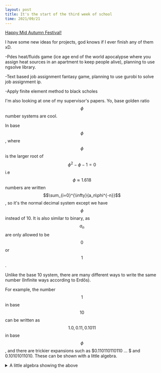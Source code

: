 ```yaml
---
layout: post
title: It's the start of the third week of school
time: 2021/09/21
---
```

<a href="{{ site.baseurl }}/public/pages/Animations#中秋节.mp4" style="display:inline">Happy Mid Autumn Festival!</a>

I have some new ideas for projects, god knows if I ever finish any of them xD.

-Pdes heat/fluids game (ice age end of the world apocalypse where you assign heat sources in an apartment to keep people alive), planning to use ngsolve library.

-Text based job assignment fantasy game, planning to use gurobi to solve job assignment ip.

-Apply finite element method to black scholes

I'm also looking at one of my supervisor's papers. Yo, base golden ratio $$\phi$$ number systems are cool. 

In base $$\phi$$, where $$\phi$$ is the larger root of $$\phi^2 - \phi - 1 = 0$$ i.e $$\phi \approx 1.618$$ numbers are written $$\sum_{i=0}^{\infty}{a_n\phi^{-n}}$$, so it's the normal decimal system except we have $$\phi$$ instead of $10$. 
It is also similar to binary, as $$a_n$$ are only allowed to be $$0$$ or $$1$$.

Unlike the base 10 system, there are many different ways to write the same number (Infinite ways according to Erdős). 

For example, the number $$1$$ in base $$10$$ can be written as $$1.0, 0.11, 0.1011$$ in base $$\phi$$, and there are trickier expansions such as $0.110110110110 ... $ and $0.10101011010$. These can be shown with a little algebra.
<details> <summary> A little algebra showing the above </summary>
$$
\begin{align}
\phi^2 - \phi - 1 &= 0 \text{ start with quadratic equation} \\
1 - \frac{1}{\phi} - \frac{1}{\phi^2} &= 0 \text{ divide both sides by } \phi \\
1 &= \frac{1}{\phi} + \frac{1}{\phi^2} \text{ rearrange, note that this would be } 0.11 \text{ in base } \phi  \\
  &= \frac{1}{\phi} + \frac{\frac{1}{\phi} + \frac{1}{\phi^2}}{\phi^2} \text{ sub in previous line for the 1 in the numerator of }\frac{1}{\phi^4} \\
  &= \frac{1}{\phi} + \frac{1}{\phi^3} + \frac{1}{\phi^4} \text{simplify, note that this would be } 0.1011 \text{ in base } \phi \\
  &= \frac{1}{\phi} + \frac{1}{\phi^3} + \frac{\frac{1}{\phi} + \frac{1}{\phi^2} }{\phi^4} \text{ repeat substitution process always on the greatest power term}
 \\
  &= \frac{1}{\phi} + \frac{1}{\phi^3} + \frac{1}{\phi^5} + \frac{1}{\phi^6} \\
  & \vdots 
\end{align} 
$$
which then becomes $$0.10101010...$$ in base $\phi$.
Other expansions such as $$0.110110110...$$ can be shown with a similar method, though you would replace the $1$ with $\frac{1}{\phi^2} - \frac{1}{\phi}$ in a different term (not always the greatest power one).  
</details>



